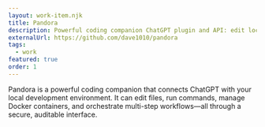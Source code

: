 ```yaml
---
layout: work-item.njk
title: Pandora
description: Powerful coding companion ChatGPT plugin and API: edit local files, run commands, manage Docker.
externalUrl: https://github.com/dave1010/pandora
tags:
  - work
featured: true
order: 1
---
```

Pandora is a powerful coding companion that connects ChatGPT with your local development environment. It can edit files,
run commands, manage Docker containers, and orchestrate multi-step workflows—all through a secure, auditable interface.
